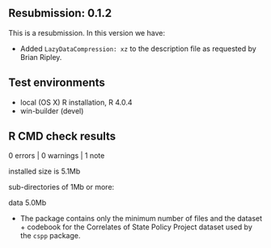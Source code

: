 ## Resubmission: 0.1.2

This is a resubmission. In this version we have:

- Added `LazyDataCompression: xz` to the description file as requested by Brian Ripley.

## Test environments
* local (OS X) R installation, R 4.0.4
* win-builder (devel)

## R CMD check results

0 errors | 0 warnings | 1 note

installed size is  5.1Mb

sub-directories of 1Mb or more:

data   5.0Mb

- The package contains only the minimum number of files and the dataset + codebook for the Correlates of State Policy Project dataset used by the `cspp` package.